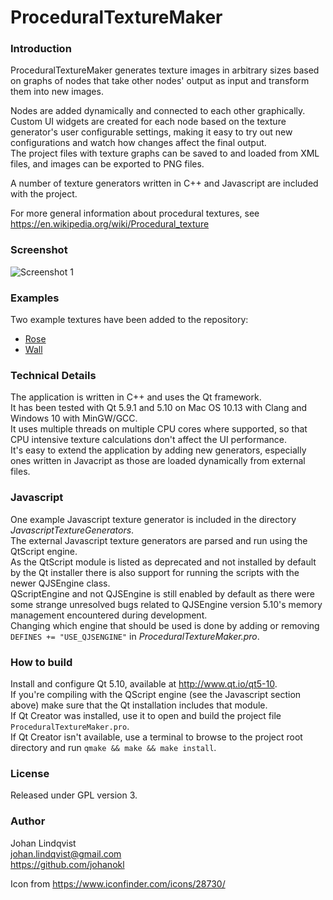 ProceduralTextureMaker
========================

### Introduction
ProceduralTextureMaker generates texture images in arbitrary sizes based on graphs of nodes that take other nodes' output as input and transform them into new images.  

Nodes are added dynamically and connected to each other graphically.  
Custom UI widgets are created for each node based on the texture generator's user configurable settings, making it easy to try out new configurations and watch how changes affect the final output.  
The project files with texture graphs can be saved to and loaded from XML files, and images can be exported to PNG files.  

A number of texture generators written in C++ and Javascript are included with the project.  

For more general information about procedural textures, see https://en.wikipedia.org/wiki/Procedural_texture  

### Screenshot
![Screenshot 1](https://i.imgur.com/Ikn4oLt.png)

### Examples
Two example textures have been added to the repository:
* [Rose](examples/rose.txl)
* [Wall](examples/wall.txl)

### Technical Details
The application is written in C++ and uses the Qt framework.  
It has been tested with Qt 5.9.1 and 5.10 on Mac OS 10.13 with Clang and Windows 10 with MinGW/GCC.  
It uses multiple threads on multiple CPU cores where supported, so that CPU intensive texture calculations don't affect the UI performance.  
It's easy to extend the application by adding new generators, especially ones written in Javacript as those are loaded dynamically from external files.

### Javascript
One example Javascript texture generator is included in the directory _JavascriptTextureGenerators_.  
The external Javascript texture generators are parsed and run using the QtScript engine.  
As the QtScript module is listed as deprecated and not installed by default by the Qt installer there is also support for running the scripts with the newer QJSEngine class.  
QScriptEngine and not QJSEngine is still enabled by default as there were some strange unresolved bugs related to QJSEngine version 5.10's memory management encountered during development.  
Changing which engine that should be used is done by adding or removing `DEFINES += "USE_QJSENGINE"` in _ProceduralTextureMaker.pro_.  

### How to build
Install and configure Qt 5.10, available at http://www.qt.io/qt5-10.  
If you're compiling with the QScript engine (see the Javascript section above) make sure that the Qt installation includes that module.  
If Qt Creator was installed, use it to open and build the project file `ProceduralTextureMaker.pro`.  
If Qt Creator isn't available, use a terminal to browse to the project root directory and run `qmake && make && make install`.  

### License
Released under GPL version 3.

### Author
Johan Lindqvist  
johan.lindqvist@gmail.com  
https://github.com/johanokl

Icon from https://www.iconfinder.com/icons/28730/
